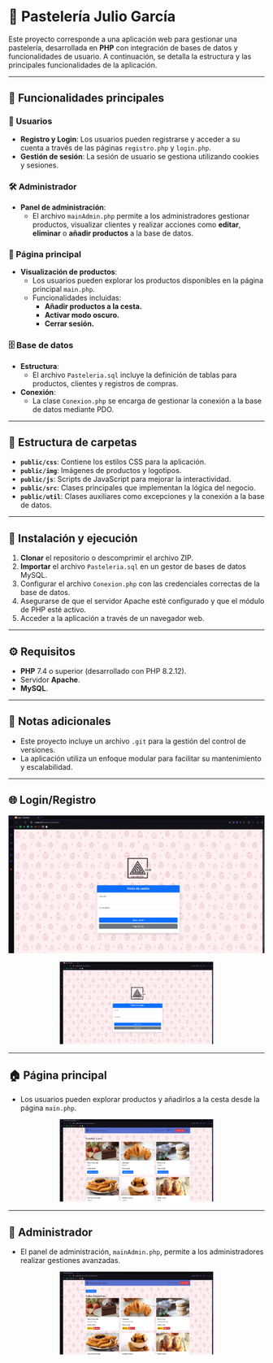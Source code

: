 # 🧁 Pastelería Julio García

Este proyecto corresponde a una aplicación web para gestionar una pastelería, desarrollada en **PHP** con integración de bases de datos y funcionalidades de usuario. A continuación, se detalla la estructura y las principales funcionalidades de la aplicación.

---

## 🌟 Funcionalidades principales

### 👤 Usuarios
- **Registro y Login**: Los usuarios pueden registrarse y acceder a su cuenta a través de las páginas `registro.php` y `login.php`.
- **Gestión de sesión**: La sesión de usuario se gestiona utilizando cookies y sesiones.

### 🛠️ Administrador
- **Panel de administración**: 
  - El archivo `mainAdmin.php` permite a los administradores gestionar productos, visualizar clientes y realizar acciones como **editar**, **eliminar** o **añadir productos** a la base de datos.

### 🛒 Página principal
- **Visualización de productos**: 
  - Los usuarios pueden explorar los productos disponibles en la página principal `main.php`.
  - Funcionalidades incluidas:
    - **Añadir productos a la cesta.**
    - **Activar modo oscuro.**
    - **Cerrar sesión.**

### 🗄️ Base de datos
- **Estructura**: 
  - El archivo `Pasteleria.sql` incluye la definición de tablas para productos, clientes y registros de compras.
- **Conexión**: 
  - La clase `Conexion.php` se encarga de gestionar la conexión a la base de datos mediante PDO.

---

## 📂 Estructura de carpetas
- **`public/css`**: Contiene los estilos CSS para la aplicación.
- **`public/img`**: Imágenes de productos y logotipos.
- **`public/js`**: Scripts de JavaScript para mejorar la interactividad.
- **`public/src`**: Clases principales que implementan la lógica del negocio.
- **`public/util`**: Clases auxiliares como excepciones y la conexión a la base de datos.

---

## 🚀 Instalación y ejecución
1. **Clonar** el repositorio o descomprimir el archivo ZIP.
2. **Importar** el archivo `Pasteleria.sql` en un gestor de bases de datos MySQL.
3. Configurar el archivo `Conexion.php` con las credenciales correctas de la base de datos.
4. Asegurarse de que el servidor Apache esté configurado y que el módulo de PHP esté activo.
5. Acceder a la aplicación a través de un navegador web.

---

## ⚙️ Requisitos
- **PHP** 7.4 o superior (desarrollado con PHP 8.2.12).
- Servidor **Apache**.
- **MySQL**.

---

## 📝 Notas adicionales
- Este proyecto incluye un archivo `.git` para la gestión del control de versiones.
- La aplicación utiliza un enfoque modular para facilitar su mantenimiento y escalabilidad.

---

## 🌐 Login/Registro
![Vista para iniciar sesión](public/img/login.png)

<p align="center">
  <img src="public/img/login.png" alt="Vista de login" width="60%">
</p>

---

## 🏠 Página principal
- Los usuarios pueden explorar productos y añadirlos a la cesta desde la página `main.php`.

<p align="center">
  <img src="public/img/usuario.png" alt="Vista principal" width="60%">
</p>

---

## 🔑 Administrador
- El panel de administración, `mainAdmin.php`, permite a los administradores realizar gestiones avanzadas.

<p align="center">
  <img src="public/img/admin.png" alt="Panel de administración" width="60%">
</p>
